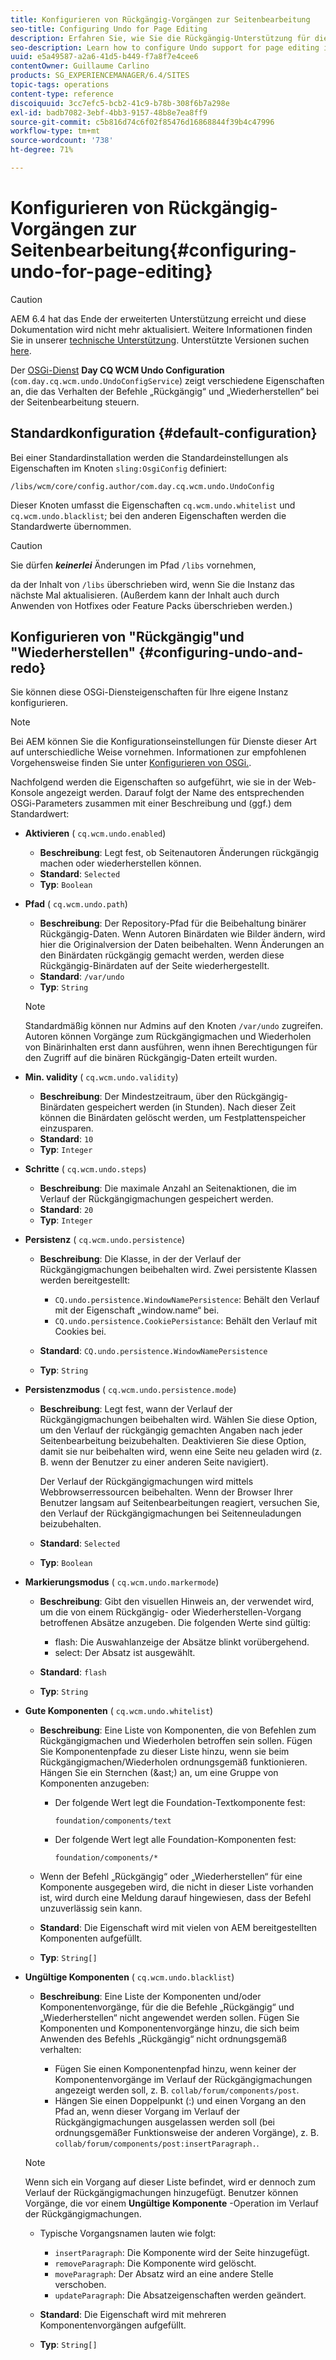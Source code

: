 ```yaml
---
title: Konfigurieren von Rückgängig-Vorgängen zur Seitenbearbeitung
seo-title: Configuring Undo for Page Editing
description: Erfahren Sie, wie Sie die Rückgängig-Unterstützung für die Seitenbearbeitung in AEM konfigurieren.
seo-description: Learn how to configure Undo support for page editing in AEM.
uuid: e5a49587-a2a6-41d5-b449-f7a8f7e4cee6
contentOwner: Guillaume Carlino
products: SG_EXPERIENCEMANAGER/6.4/SITES
topic-tags: operations
content-type: reference
discoiquuid: 3cc7efc5-bcb2-41c9-b78b-308f6b7a298e
exl-id: badb7082-3ebf-4bb3-9157-48b8e7ea8ff9
source-git-commit: c5b816d74c6f02f85476d16868844f39b4c47996
workflow-type: tm+mt
source-wordcount: '738'
ht-degree: 71%

---
```


# Konfigurieren von Rückgängig-Vorgängen zur Seitenbearbeitung{#configuring-undo-for-page-editing}

>[!CAUTION]
>
>AEM 6.4 hat das Ende der erweiterten Unterstützung erreicht und diese Dokumentation wird nicht mehr aktualisiert. Weitere Informationen finden Sie in unserer [technische Unterstützung](https://helpx.adobe.com/de/support/programs/eol-matrix.html). Unterstützte Versionen suchen [here](https://experienceleague.adobe.com/docs/?lang=de).

Der [OSGi-Dienst](/help/sites-deploying/configuring-osgi.md) **Day CQ WCM Undo Configuration** (`com.day.cq.wcm.undo.UndoConfigService`) zeigt verschiedene Eigenschaften an, die das Verhalten der Befehle „Rückgängig“ und „Wiederherstellen“ bei der Seitenbearbeitung steuern.

## Standardkonfiguration {#default-configuration}

Bei einer Standardinstallation werden die Standardeinstellungen als Eigenschaften im Knoten `sling:OsgiConfig` definiert:

`/libs/wcm/core/config.author/com.day.cq.wcm.undo.UndoConfig`

Dieser Knoten umfasst die Eigenschaften `cq.wcm.undo.whitelist` und `cq.wcm.undo.blacklist`; bei den anderen Eigenschaften werden die Standardwerte übernommen.

>[!CAUTION]
>
>Sie dürfen ***keinerlei*** Änderungen im Pfad `/libs` vornehmen,
>
>da der Inhalt von `/libs` überschrieben wird, wenn Sie die Instanz das nächste Mal aktualisieren. (Außerdem kann der Inhalt auch durch Anwenden von Hotfixes oder Feature Packs überschrieben werden.)

## Konfigurieren von &quot;Rückgängig&quot;und &quot;Wiederherstellen&quot; {#configuring-undo-and-redo}

Sie können diese OSGi-Diensteigenschaften für Ihre eigene Instanz konfigurieren.

>[!NOTE]
>
>Bei AEM können Sie die Konfigurationseinstellungen für Dienste dieser Art auf unterschiedliche Weise vornehmen. Informationen zur empfohlenen Vorgehensweise finden Sie unter [Konfigurieren von OSGi.](/help/sites-deploying/configuring-osgi.md).

Nachfolgend werden die Eigenschaften so aufgeführt, wie sie in der Web-Konsole angezeigt werden. Darauf folgt der Name des entsprechenden OSGi-Parameters zusammen mit einer Beschreibung und (ggf.) dem Standardwert:

* **Aktivieren**
( 
`cq.wcm.undo.enabled`)

   * **Beschreibung**: Legt fest, ob Seitenautoren Änderungen rückgängig machen oder wiederherstellen können.
   * **Standard**: `Selected`
   * **Typ**: `Boolean`

* **Pfad**
( 
`cq.wcm.undo.path`)

   * **Beschreibung**: Der Repository-Pfad für die Beibehaltung binärer Rückgängig-Daten. Wenn Autoren Binärdaten wie Bilder ändern, wird hier die Originalversion der Daten beibehalten. Wenn Änderungen an den Binärdaten rückgängig gemacht werden, werden diese Rückgängig-Binärdaten auf der Seite wiederhergestellt.
   * **Standard**: `/var/undo`
   * **Typ**: `String`

   >[!NOTE]
   >
   >Standardmäßig können nur Admins auf den Knoten `/var/undo` zugreifen. Autoren können Vorgänge zum Rückgängigmachen und Wiederholen von Binärinhalten erst dann ausführen, wenn ihnen Berechtigungen für den Zugriff auf die binären Rückgängig-Daten erteilt wurden.

* **Min. validity**
( 
`cq.wcm.undo.validity`)

   * **Beschreibung**: Der Mindestzeitraum, über den Rückgängig-Binärdaten gespeichert werden (in Stunden). Nach dieser Zeit können die Binärdaten gelöscht werden, um Festplattenspeicher einzusparen.
   * **Standard**: `10`
   * **Typ**: `Integer`

* **Schritte**
( 
`cq.wcm.undo.steps`)

   * **Beschreibung**: Die maximale Anzahl an Seitenaktionen, die im Verlauf der Rückgängigmachungen gespeichert werden.
   * **Standard**: `20`
   * **Typ**: `Integer`

* **Persistenz**
( 
`cq.wcm.undo.persistence`)

   * **Beschreibung**: Die Klasse, in der der Verlauf der Rückgängigmachungen beibehalten wird. Zwei persistente Klassen werden bereitgestellt:

      * `CQ.undo.persistence.WindowNamePersistence`: Behält den Verlauf mit der Eigenschaft „window.name“ bei.
      * `CQ.undo.persistence.CookiePersistance`: Behält den Verlauf mit Cookies bei.
   * **Standard**: `CQ.undo.persistence.WindowNamePersistence`
   * **Typ**: `String`


* **Persistenzmodus**
( 
`cq.wcm.undo.persistence.mode`)

   * **Beschreibung**: Legt fest, wann der Verlauf der Rückgängigmachungen beibehalten wird. Wählen Sie diese Option, um den Verlauf der rückgängig gemachten Angaben nach jeder Seitenbearbeitung beizubehalten. Deaktivieren Sie diese Option, damit sie nur beibehalten wird, wenn eine Seite neu geladen wird (z. B. wenn der Benutzer zu einer anderen Seite navigiert).

      Der Verlauf der Rückgängigmachungen wird mittels Webbrowserressourcen beibehalten. Wenn der Browser Ihrer Benutzer langsam auf Seitenbearbeitungen reagiert, versuchen Sie, den Verlauf der Rückgängigmachungen bei Seitenneuladungen beizubehalten.

   * **Standard**: `Selected`
   * **Typ**: `Boolean`

* **Markierungsmodus**
( 
`cq.wcm.undo.markermode`)

   * **Beschreibung**: Gibt den visuellen Hinweis an, der verwendet wird, um die von einem Rückgängig- oder Wiederherstellen-Vorgang betroffenen Absätze anzugeben. Die folgenden Werte sind gültig:

      * flash: Die Auswahlanzeige der Absätze blinkt vorübergehend.
      * select: Der Absatz ist ausgewählt.
   * **Standard**: `flash`
   * **Typ**: `String`


* **Gute Komponenten**
( 
`cq.wcm.undo.whitelist`)

   * **Beschreibung**: Eine Liste von Komponenten, die von Befehlen zum Rückgängigmachen und Wiederholen betroffen sein sollen. Fügen Sie Komponentenpfade zu dieser Liste hinzu, wenn sie beim Rückgängigmachen/Wiederholen ordnungsgemäß funktionieren. Hängen Sie ein Sternchen (&amp;ast;) an, um eine Gruppe von Komponenten anzugeben:

      * Der folgende Wert legt die Foundation-Textkomponente fest:

         `foundation/components/text`

      * Der folgende Wert legt alle Foundation-Komponenten fest:

         `foundation/components/*`
   * Wenn der Befehl „Rückgängig“ oder „Wiederherstellen“ für eine Komponente ausgegeben wird, die nicht in dieser Liste vorhanden ist, wird durch eine Meldung darauf hingewiesen, dass der Befehl unzuverlässig sein kann.

   * **Standard**: Die Eigenschaft wird mit vielen von AEM bereitgestellten Komponenten aufgefüllt.
   * **Typ**: `String[]`


* **Ungültige Komponenten**
( 
`cq.wcm.undo.blacklist`)

   * **Beschreibung**: Eine Liste der Komponenten und/oder Komponentenvorgänge, für die die Befehle „Rückgängig“ und „Wiederherstellen“ nicht angewendet werden sollen. Fügen Sie Komponenten und Komponentenvorgänge hinzu, die sich beim Anwenden des Befehls „Rückgängig“ nicht ordnungsgemäß verhalten:

      * Fügen Sie einen Komponentenpfad hinzu, wenn keiner der Komponentenvorgänge im Verlauf der Rückgängigmachungen angezeigt werden soll, z. B. `collab/forum/components/post`.
      * Hängen Sie einen Doppelpunkt (:) und einen Vorgang an den Pfad an, wenn dieser Vorgang im Verlauf der Rückgängigmachungen ausgelassen werden soll (bei ordnungsgemäßer Funktionsweise der anderen Vorgänge), z. B. `collab/forum/components/post:insertParagraph.`.

   >[!NOTE]
   >
   >Wenn sich ein Vorgang auf dieser Liste befindet, wird er dennoch zum Verlauf der Rückgängigmachungen hinzugefügt. Benutzer können Vorgänge, die vor einem **Ungültige Komponente** -Operation im Verlauf der Rückgängigmachungen.

   * Typische Vorgangsnamen lauten wie folgt:

      * `insertParagraph`: Die Komponente wird der Seite hinzugefügt.
      * `removeParagraph`: Die Komponente wird gelöscht.
      * `moveParagraph`: Der Absatz wird an eine andere Stelle verschoben.
      * `updateParagraph`: Die Absatzeigenschaften werden geändert.
   * **Standard**: Die Eigenschaft wird mit mehreren Komponentenvorgängen aufgefüllt.
   * **Typ**: `String[]`
